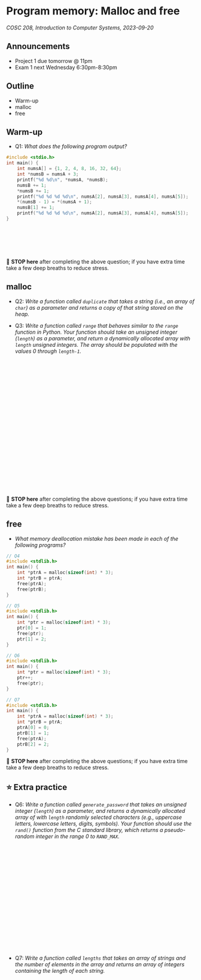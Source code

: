 # Program memory: Malloc and free
_COSC 208, Introduction to Computer Systems, 2023-09-20_

## Announcements
* Project 1 due tomorrow @ 11pm
* Exam 1 next Wednesday 6:30pm-8:30pm

## Outline
* Warm-up
* malloc
* free

## Warm-up
* Q1: _What does the following program output?_


```c
#include <stdio.h>
int main() {
    int numsA[] = {1, 2, 4, 8, 16, 32, 64};
    int *numsB = numsA + 3;
    printf("%d %d\n", *numsA, *numsB);
    numsB += 1;
    *numsB += 1;
    printf("%d %d %d %d\n", numsA[2], numsA[3], numsA[4], numsA[5]);
    *(numsB - 1) = *(numsA + 1);
    numsB[1] += 1;
    printf("%d %d %d %d\n", numsA[2], numsA[3], numsA[4], numsA[5]);
}
```

<p style="height:5em;"></p>

🛑 **STOP here** after completing the above question; if you have extra time take a few deep breaths to reduce stress.

## malloc

* Q2: _Write a function called `duplicate` that takes a string (i.e., an array of `char`) as a parameter and returns a copy of that string stored on the heap._

<div style="page-break-after:always;"></div>

* Q3: _Write a function called `range` that behaves similar to the `range` function in Python. Your function should take an unsigned integer (`length`) as a parameter, and return a dynamically allocated array with `length` unsigned integers. The array should be populated with the values 0 through `length-1`._

<p style="height:25em;"></p>

🛑 **STOP here** after completing the above questions; if you have extra time take a few deep breaths to reduce stress.

## free

* _What memory deallocation mistake has been made in each of the following programs?_


```c
// Q4
#include <stdlib.h>
int main() {
    int *ptrA = malloc(sizeof(int) * 3);
    int *ptrB = ptrA;
    free(ptrA);
    free(ptrB);
}
```


```c
// Q5
#include <stdlib.h>
int main() {
    int *ptr = malloc(sizeof(int) * 3);
    ptr[0] = 1;
    free(ptr);
    ptr[1] = 2;
}
```


```c
// Q6
#include <stdlib.h>
int main() {
    int *ptr = malloc(sizeof(int) * 3);
    ptr++;
    free(ptr);
}
```


```c
// Q7
#include <stdlib.h>
int main() {
    int *ptrA = malloc(sizeof(int) * 3);
    int *ptrB = ptrA;
    ptrA[0] = 0;
    ptrB[1] = 1;
    free(ptrA);
    ptrB[2] = 2;
}
```

🛑 **STOP here** after completing the above questions; if you have extra time take a few deep breaths to reduce stress.

## ⭐ Extra practice

* Q6: _Write a function called `generate_password` that takes an unsigned integer (`length`) as a parameter, and returns a dynamically allocated array of with `length` randomly selected characters (e.g., uppercase letters, lowercase letters, digits, symbols). Your function should use the `rand()` function from the C standard library, which returns a pseudo-random integer in the range 0 to `RAND_MAX`._

<p style="height:20em;"></p>

* Q7: _Write a function called `lengths` that takes an array of strings and the number of elements in the array and returns an array of integers containing the length of each string._
